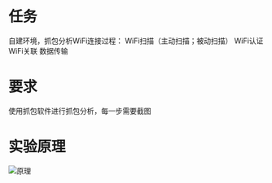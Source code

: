 # 任务
自建环境，抓包分析WiFi连接过程：
     WiFi扫描（主动扫描；被动扫描）
     WiFi认证
     WiFi关联
     数据传输
# 要求
使用抓包软件进行抓包分析，每一步需要截图
# 实验原理
![原理](https://github.com/user-attachments/assets/5d4f5c06-6788-4106-9324-b5f0c3e4220f)
